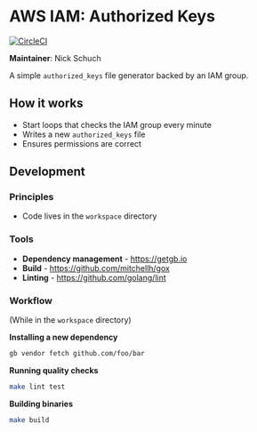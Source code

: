 AWS IAM: Authorized Keys
========================

[![CircleCI](https://circleci.com/gh/previousnext/aws-iam-keys.svg?style=svg)](https://circleci.com/gh/previousnext/aws-iam-keys)

**Maintainer**: Nick Schuch

A simple `authorized_keys` file generator backed by an IAM group.

## How it works

* Start loops that checks the IAM group every minute
* Writes a new `authorized_keys` file
* Ensures permissions are correct

## Development

### Principles

* Code lives in the `workspace` directory

### Tools

* **Dependency management** - https://getgb.io
* **Build** - https://github.com/mitchellh/gox
* **Linting** - https://github.com/golang/lint

### Workflow

(While in the `workspace` directory)

**Installing a new dependency**

```bash
gb vendor fetch github.com/foo/bar
```

**Running quality checks**

```bash
make lint test
```

**Building binaries**

```bash
make build
```
